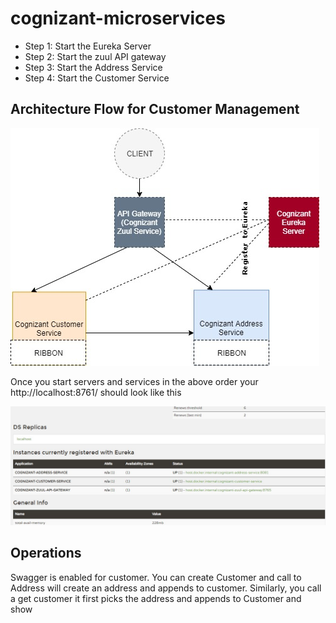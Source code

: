 # cognizant-microservices
- Step 1: Start the Eureka Server
- Step 2: Start the zuul API gateway
- Step 3: Start the Address Service
- Step 4: Start the Customer Service
## Architecture Flow for Customer Management

![Image of Microservices](https://github.com/mrkachary/cognizant-microservices/blob/master/Cognizant.jpg)

Once you start servers and services in the above order your http://localhost:8761/ should look like this 

![Image of Eureka Registration](https://github.com/mrkachary/cognizant-microservices/blob/master/EurekaConfig.jpg)

## Operations
Swagger is enabled for customer. You can create Customer and call to Address will create an address and appends to customer. Similarly, you call a get customer it first picks the address and appends to Customer and show
